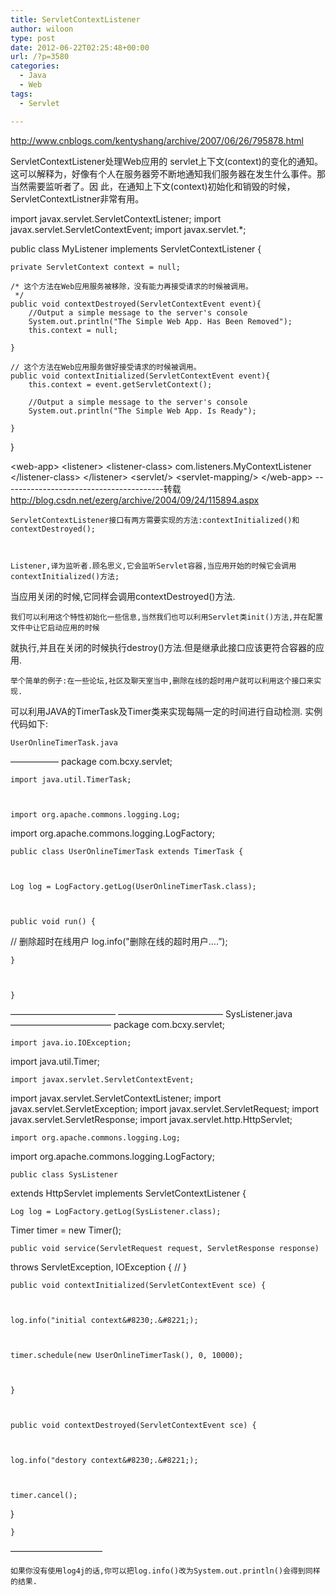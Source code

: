 ```yaml
---
title: ServletContextListener
author: wiloon
type: post
date: 2012-06-22T02:25:48+00:00
url: /?p=3580
categories:
  - Java
  - Web
tags:
  - Servlet

---
```

<http://www.cnblogs.com/kentyshang/archive/2007/06/26/795878.html>

ServletContextListener处理Web应用的 servlet上下文(context)的变化的通知。这可以解释为，好像有个人在服务器旁不断地通知我们服务器在发生什么事件。那当然需要监听者了。因 此，在通知上下文(context)初始化和销毁的时候，ServletContextListner非常有用。

<div id="cnblogs_post_body">
  import javax.servlet.ServletContextListener;
import javax.servlet.ServletContextEvent;
import javax.servlet.*;

public	class MyListener implements ServletContextListener {

	private ServletContext context = null;

	/* 这个方法在Web应用服务被移除，没有能力再接受请求的时候被调用。
	 */
	public void contextDestroyed(ServletContextEvent event){
		//Output a simple message to the server's console
		System.out.println("The Simple Web App. Has Been Removed");
		this.context = null;

	}

	// 这个方法在Web应用服务做好接受请求的时候被调用。
	public void contextInitialized(ServletContextEvent event){
		this.context = event.getServletContext();

		//Output a simple message to the server's console
		System.out.println("The Simple Web App. Is Ready");

	}
}

&lt;web-app&gt;
	&lt;listener&gt;
		&lt;listener-class&gt;
			com.listeners.MyContextListener
		&lt;/listener-class&gt;
	&lt;/listener&gt;
	&lt;servlet/&gt;
	&lt;servlet-mapping/&gt;
&lt;/web-app&gt;
----------------------------------------转载<a href="http://blog.csdn.net/ezerg/archive/2004/09/24/115894.aspx">http://blog.csdn.net/ezerg/archive/2004/09/24/115894.aspx</a>
  
  
    ServletContextListener接口有两方需要实现的方法:contextInitialized()和contextDestroyed();
  
  
  
    Listener,译为监听者.顾名思义,它会监听Servlet容器,当应用开始的时候它会调用contextInitialized()方法;
 当应用关闭的时候,它同样会调用contextDestroyed()方法.
  
  
  
    我们可以利用这个特性初始化一些信息,当然我们也可以利用Servlet类init()方法,并在配置文件中让它启动应用的时候
 就执行,并且在关闭的时候执行destroy()方法.但是继承此接口应该更符合容器的应用.
  
  
  
    举个简单的例子:在一些论坛,社区及聊天室当中,删除在线的超时用户就可以利用这个接口来实现.
 可以利用JAVA的TimerTask及Timer类来实现每隔一定的时间进行自动检测.
 实例代码如下:
  
  
  
    UserOnlineTimerTask.java
 &#8212;&#8212;&#8212;&#8212;&#8212;&#8211;
 package com.bcxy.servlet;
  
  
  
    import java.util.TimerTask;
  
  
  
    import org.apache.commons.logging.Log;
 import org.apache.commons.logging.LogFactory;
  
  
  
    public class UserOnlineTimerTask extends TimerTask {
  
  
  
    Log log = LogFactory.getLog(UserOnlineTimerTask.class);
  
  
  
    public void run() {
 // 删除超时在线用户
 log.info("删除在线的超时用户&#8230;.&#8221;);
  
  
  
    }
  
  
  
    }
 &#8212;&#8212;&#8212;&#8212;&#8212;&#8212;&#8212;&#8212;&#8212;&#8212;&#8212;&#8212;
 &#8212;&#8212;&#8212;&#8212;&#8212;&#8212;&#8212;&#8212;&#8212;&#8212;&#8212;&#8212;
 SysListener.java
 &#8212;&#8212;&#8212;&#8212;&#8212;&#8212;&#8212;&#8212;&#8212;&#8212;&#8212;&#8211;
 package com.bcxy.servlet;
  
  
  
    import java.io.IOException;
 import java.util.Timer;
  
  
  
    import javax.servlet.ServletContextEvent;
 import javax.servlet.ServletContextListener;
 import javax.servlet.ServletException;
 import javax.servlet.ServletRequest;
 import javax.servlet.ServletResponse;
 import javax.servlet.http.HttpServlet;
  
  
  
    import org.apache.commons.logging.Log;
 import org.apache.commons.logging.LogFactory;
  
  
  
    public class SysListener
 extends HttpServlet
 implements ServletContextListener {
  
  
  
    Log log = LogFactory.getLog(SysListener.class);
 Timer timer = new Timer();
  
  
  
    public void service(ServletRequest request, ServletResponse response)
 throws ServletException, IOException {
 //
 }
  
  
  
    public void contextInitialized(ServletContextEvent sce) {
  
  
  
    log.info("initial context&#8230;.&#8221;);
  
  
  
    timer.schedule(new UserOnlineTimerTask(), 0, 10000);
  
  
  
    }
  
  
  
    public void contextDestroyed(ServletContextEvent sce) {
  
  
  
    log.info("destory context&#8230;.&#8221;);
  
  
  
    timer.cancel();
 }
  
  
  
    }
 &#8212;&#8212;&#8212;&#8212;&#8212;&#8212;&#8212;&#8212;&#8212;&#8212;&#8211;
  
  
  
    如果你没有使用log4j的话,你可以把log.info()改为System.out.println()会得到同样的结果.
  
